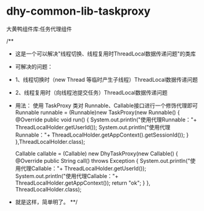 # dhy-common-lib-taskproxy
大黄鸭组件库:任务代理组件

/**
 * 这是一个可以解决"线程切换、线程复用时ThreadLocal数据传递问题"的类库
 * 可解决的问题：
 * 1、线程切换时（new Thread 等临时产生子线程）ThreadLocal数据传递问题
 * 2、线程复用时（向线程池提交任务）ThreadLocal数据传递问题
 
 * 用法：
    使用 TaskProxy 类对 Runnable、Callable接口进行一个修饰代理即可
    Runnable runnable = (Runnable)new TaskProxy(new Runnable() {
                  @Override
                  public void run() {
                      System.out.println("使用代理Runnable："+ ThreadLocalHolder.getUserId());
                      System.out.println("使用代理Runnable："+ ThreadLocalHolder.getAppContext().getSessionId());
                  }
              },ThreadLocalHolder.class);
    
    Callable callable = (Callable) new DhyTaskProxy<String>(new Callable() {
                @Override
                public String call() throws Exception {
                    System.out.println("使用代理Callable："+ ThreadLocalHolder.getUserId());
                    System.out.println("使用代理Callable："+ ThreadLocalHolder.getAppContext());
                    return "ok";
                }
             }, ThreadLocalHolder.class);
             
 *    就是这样，简单明了。
 **/


